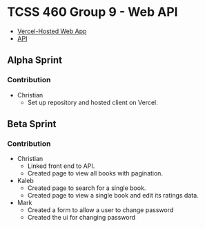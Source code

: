 # TCSS 460 Group 9 - Web API

- [Vercel-Hosted Web App](https://group9-tcss460-front-end.vercel.app/)
- [API](https://group6-tcss460-web-api-e68a966aba4f.herokuapp.com/)

## Alpha Sprint

### Contribution

- Christian
    - Set up repository and hosted client on Vercel.
 
## Beta Sprint

### Contribution

- Christian
    - Linked front end to API.
    - Created page to view all books with pagination.
- Kaleb
    - Created page to search for a single book.
    - Created page to view a single book and edit its ratings data.
- Mark
    - Created a form to allow a user to change password
    - Created the ui for changing password
